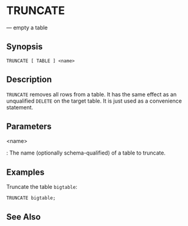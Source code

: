 # TRUNCATE

— empty a table

## Synopsis

```
TRUNCATE [ TABLE ] <name>
```

## Description

`TRUNCATE` removes all rows from a table. It has the same effect as an
unqualified `DELETE` on the target table. It is just used as a
convenience statement.

## Parameters

\<name\>

:   The name (optionally schema-qualified) of a table to truncate.

## Examples

Truncate the table `bigtable`:

    TRUNCATE bigtable;

## See Also

